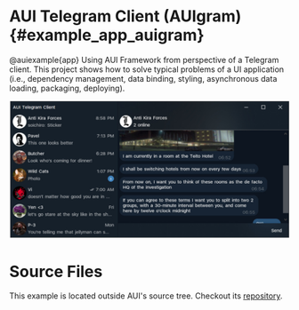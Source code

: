 # AUI Telegram Client (AUIgram) {#example_app_auigram}

@auiexample{app}
Using AUI Framework from perspective of a Telegram client. This project shows how to solve typical problems of a UI
application (i.e., dependency management, data binding, styling, asynchronous data loading, packaging, deploying).

![AUI Telegram Client](https://github.com/aui-framework/telegram_client/blob/f985af77711be2b17b6aab11bfafb2a864800a1e/demo/demo.jpg?raw=true)

# Source Files

This example is located outside AUI's source tree. Checkout its
[repository](https://github.com/aui-framework/telegram_client).

